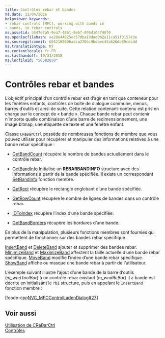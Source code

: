 ```yaml
---
title: Contrôles rebar et bandes
ms.date: 11/04/2016
helpviewer_keywords:
- rebar controls [MFC], working with bands in
- bands, in rebar controls
ms.assetid: b647e7a5-9ea7-48b1-8e5f-096d104748f0
ms.openlocfilehash: aa20e44825ec57dba19dad0b2a11ca51f315743e
ms.sourcegitcommit: 6052185696adca270bc9bdbec45a626dd89cdcdd
ms.translationtype: MT
ms.contentlocale: fr-FR
ms.lasthandoff: 10/31/2018
ms.locfileid: "50582050"
---
```

# <a name="rebar-controls-and-bands"></a>Contrôles rebar et bandes

L’objectif principal d’un contrôle rebar est d’agir en tant que conteneur pour les fenêtres enfants, contrôles de boîte de dialogue commune, menus, barres d’outils et ainsi de suite. Cette relation contenant-contenu est pris en charge par le concept de « bande ». Chaque bande rebar peut contenir n’importe quelle combinaison d’une barre de redimensionnement, une image bitmap, une étiquette de texte et une fenêtre enfant.

Classe `CReBarCtrl` possède de nombreuses fonctions de membre que vous pouvez utiliser pour récupérer et manipuler des informations relatives à une bande rebar spécifique :

- [GetBandCount](../mfc/reference/crebarctrl-class.md#getbandcount) récupère le nombre de bandes actuellement dans le contrôle rebar.

- [GetBandInfo](../mfc/reference/crebarctrl-class.md#getbandinfo) Initialise un **REBARBANDINFO** structure avec des informations à partir de la bande spécifiée. Il existe un correspondant [SetBandInfo](../mfc/reference/crebarctrl-class.md#setbandinfo) fonction membre.

- [GetRect](../mfc/reference/crebarctrl-class.md#getrect) récupère le rectangle englobant d’une bande spécifiée.

- [GetRowCount](../mfc/reference/crebarctrl-class.md#getrowcount) récupère le nombre de lignes de bandes dans un contrôle rebar.

- [IDToIndex](../mfc/reference/crebarctrl-class.md#idtoindex) récupère l’index d’une bande spécifiée.

- [GetBandBorders](../mfc/reference/crebarctrl-class.md#getbandborders) récupère les bordures d’une bande.

En plus de la manipulation, plusieurs fonctions membres sont fournies qui permettent de fonctionner sur des bandes rebar spécifique.

[InsertBand](../mfc/reference/crebarctrl-class.md#insertband) et [DeleteBand](../mfc/reference/crebarctrl-class.md#deleteband) ajouter et supprimer des bandes rebar. [MinimizeBand](../mfc/reference/crebarctrl-class.md#minimizeband) et [MaximizeBand](../mfc/reference/crebarctrl-class.md#maximizeband) affectent la taille actuelle d’une bande rebar spécifique. [MoveBand](../mfc/reference/crebarctrl-class.md#moveband) modifie l’index d’une bande rebar spécifique. [ShowBand](../mfc/reference/crebarctrl-class.md#showband) affiche ou masque une bande rebar à partir de l’utilisateur.

L’exemple suivant illustre l’ajout d’une bande de la barre d’outils (*m_wndToolBar*) à un contrôle rebar existant (*m_wndReBar*). La bande est décrite en initialisant le `rbi` structure, puis en appelant le `InsertBand` fonction membre :

[!code-cpp[NVC_MFCControlLadenDialog#27](../mfc/codesnippet/cpp/rebar-controls-and-bands_1.cpp)]

## <a name="see-also"></a>Voir aussi

[Utilisation de CReBarCtrl](../mfc/using-crebarctrl.md)<br/>
[Contrôles](../mfc/controls-mfc.md)

